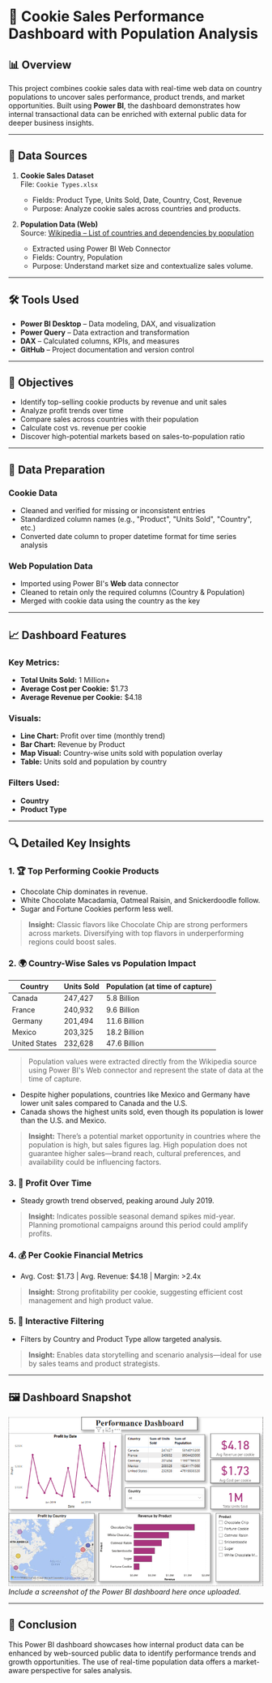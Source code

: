 
# 🍪 Cookie Sales Performance Dashboard with Population Analysis

## 📊 Overview

This project combines cookie sales data with real-time web data on country populations to uncover sales performance, product trends, and market opportunities. Built using **Power BI**, the dashboard demonstrates how internal transactional data can be enriched with external public data for deeper business insights.

---

## 📂 Data Sources

1. **Cookie Sales Dataset**  
   File: `Cookie Types.xlsx`  
   - Fields: Product Type, Units Sold, Date, Country, Cost, Revenue  
   - Purpose: Analyze cookie sales across countries and products.

2. **Population Data (Web)**  
   Source: [Wikipedia – List of countries and dependencies by population](https://en.wikipedia.org/wiki/List_of_countries_and_dependencies_by_population)  
   - Extracted using Power BI Web Connector  
   - Fields: Country, Population  
   - Purpose: Understand market size and contextualize sales volume.

---

## 🛠 Tools Used

- **Power BI Desktop** – Data modeling, DAX, and visualization  
- **Power Query** – Data extraction and transformation  
- **DAX** – Calculated columns, KPIs, and measures  
- **GitHub** – Project documentation and version control

---

## 🎯 Objectives

- Identify top-selling cookie products by revenue and unit sales  
- Analyze profit trends over time  
- Compare sales across countries with their population  
- Calculate cost vs. revenue per cookie  
- Discover high-potential markets based on sales-to-population ratio

---

## 🧹 Data Preparation

### Cookie Data
- Cleaned and verified for missing or inconsistent entries
- Standardized column names (e.g., "Product", "Units Sold", "Country", etc.)
- Converted date column to proper datetime format for time series analysis

### Web Population Data
- Imported using Power BI's **Web** data connector
- Cleaned to retain only the required columns (Country & Population)
- Merged with cookie data using the country as the key

---

## 📈 Dashboard Features

### Key Metrics:
- **Total Units Sold:** 1 Million+  
- **Average Cost per Cookie:** $1.73  
- **Average Revenue per Cookie:** $4.18  

### Visuals:
- **Line Chart:** Profit over time (monthly trend)
- **Bar Chart:** Revenue by Product
- **Map Visual:** Country-wise units sold with population overlay
- **Table:** Units sold and population by country

### Filters Used:
- **Country**
- **Product Type**

---

## 🔍 Detailed Key Insights

### 1. 🏆 Top Performing Cookie Products
- Chocolate Chip dominates in revenue.
- White Chocolate Macadamia, Oatmeal Raisin, and Snickerdoodle follow.
- Sugar and Fortune Cookies perform less well.  
> **Insight:** Classic flavors like Chocolate Chip are strong performers across markets. Diversifying with top flavors in underperforming regions could boost sales.

### 2. 🌍 Country-Wise Sales vs Population Impact
| Country       | Units Sold | Population (at time of capture)   |
|---------------|------------|-----------------------------------|
| Canada        | 247,427    | 5.8 Billion                       |
| France        | 240,932    | 9.6 Billion                       |
| Germany       | 201,494    | 11.6 Billion                      |
| Mexico        | 203,325    | 18.2 Billion                      |
| United States | 232,628    | 47.6 Billion                      |

> Population values were extracted directly from the Wikipedia source using Power BI's Web connector and represent the state of data at the time of capture.

- Despite higher populations, countries like Mexico and Germany have lower unit sales compared to Canada and the U.S.
- Canada shows the highest units sold, even though its population is lower than the U.S. and Mexico.  
> **Insight:** There’s a potential market opportunity in countries where the population is high, but sales figures lag. High population does not guarantee higher sales—brand reach, cultural preferences, and availability could be influencing factors.

### 3. 📅 Profit Over Time
- Steady growth trend observed, peaking around July 2019.  
> **Insight:** Indicates possible seasonal demand spikes mid-year. Planning promotional campaigns around this period could amplify profits.

### 4. 💰 Per Cookie Financial Metrics
- Avg. Cost: $1.73 | Avg. Revenue: $4.18 | Margin: >2.4x  
> **Insight:** Strong profitability per cookie, suggesting efficient cost management and high product value.

### 5. 🧭 Interactive Filtering
- Filters by Country and Product Type allow targeted analysis.  
> **Insight:** Enables data storytelling and scenario analysis—ideal for use by sales teams and product strategists.

---

## 🖼️ Dashboard Snapshot

![Dashboard Preview](dashboard_screenshot.png)  
*Include a screenshot of the Power BI dashboard here once uploaded.*

---

## 📌 Conclusion

This Power BI dashboard showcases how internal product data can be enhanced by web-sourced public data to identify performance trends and growth opportunities. The use of real-time population data offers a market-aware perspective for sales analysis.
